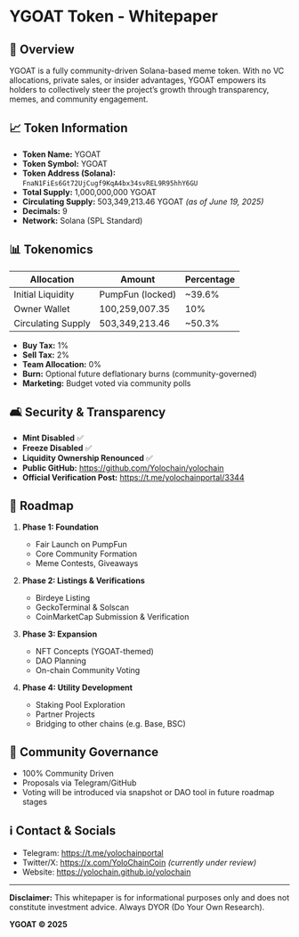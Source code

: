 # YGOAT Token - Whitepaper

## 🔑 Overview
YGOAT is a fully community-driven Solana-based meme token. With no VC allocations, private sales, or insider advantages, YGOAT empowers its holders to collectively steer the project’s growth through transparency, memes, and community engagement.

## 📈 Token Information
- **Token Name:** YGOAT
- **Token Symbol:** YGOAT
- **Token Address (Solana):** `FnaN1FiEs6Gt72UjCugf9KqA4bx34svREL9R95hhY6GU`
- **Total Supply:** 1,000,000,000 YGOAT
- **Circulating Supply:** 503,349,213.46 YGOAT *(as of June 19, 2025)*
- **Decimals:** 9
- **Network:** Solana (SPL Standard)

## 📊 Tokenomics
| Allocation          | Amount           | Percentage |
|---------------------|------------------|------------|
| Initial Liquidity   | PumpFun (locked) | ~39.6%     |
| Owner Wallet        | 100,259,007.35   | 10%        |
| Circulating Supply  | 503,349,213.46   | ~50.3%     |

- **Buy Tax:** 1%
- **Sell Tax:** 2%
- **Team Allocation:** 0%
- **Burn:** Optional future deflationary burns (community-governed)
- **Marketing:** Budget voted via community polls

## 🛋️ Security & Transparency
- **Mint Disabled** ✅
- **Freeze Disabled** ✅
- **Liquidity Ownership Renounced** ✅
- **Public GitHub:** https://github.com/Yolochain/yolochain
- **Official Verification Post:** https://t.me/yolochainportal/3344

## 🔄 Roadmap
1. **Phase 1: Foundation**
   - Fair Launch on PumpFun
   - Core Community Formation
   - Meme Contests, Giveaways

2. **Phase 2: Listings & Verifications**
   - Birdeye Listing
   - GeckoTerminal & Solscan
   - CoinMarketCap Submission & Verification

3. **Phase 3: Expansion**
   - NFT Concepts (YGOAT-themed)
   - DAO Planning
   - On-chain Community Voting

4. **Phase 4: Utility Development**
   - Staking Pool Exploration
   - Partner Projects
   - Bridging to other chains (e.g. Base, BSC)

## 🤝 Community Governance
- 100% Community Driven
- Proposals via Telegram/GitHub
- Voting will be introduced via snapshot or DAO tool in future roadmap stages

## ℹ️ Contact & Socials
- Telegram: https://t.me/yolochainportal
- Twitter/X: https://x.com/YoloChainCoin *(currently under review)*
- Website: https://yolochain.github.io/yolochain

---
**Disclaimer:** This whitepaper is for informational purposes only and does not constitute investment advice. Always DYOR (Do Your Own Research).

**YGOAT © 2025**
